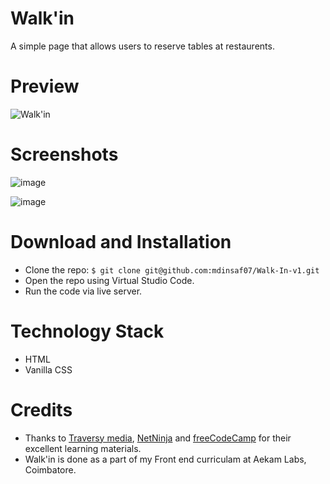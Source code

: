 # Walk'in
A simple page that allows users to reserve tables at restaurents.

# Preview

![Walk'in](https://user-images.githubusercontent.com/47892550/129441275-73ed0780-0931-4646-84d0-752905868fcb.gif)


# Screenshots

![image](https://user-images.githubusercontent.com/47892550/129441289-b760c0c5-bb19-4d0c-875c-78b31caea0ed.png)

![image](https://user-images.githubusercontent.com/47892550/129441292-c471d46e-de48-4245-a01f-3e0c1d1d0481.png)

# Download and Installation
- Clone the repo: `$ git clone git@github.com:mdinsaf07/Walk-In-v1.git`
- Open the repo using Virtual Studio Code.
- Run the code via live server.

# Technology Stack 
- HTML
- Vanilla CSS

# Credits
 - Thanks to [Traversy media](https://www.youtube.com/user/TechGuyWeb), [NetNinja](https://www.youtube.com/channel/UCW5YeuERMmlnqo4oq8vwUpg) and [freeCodeCamp](https://www.youtube.com/channel/UC8butISFwT-Wl7EV0hUK0BQ) for their excellent learning materials.
- Walk'in is done as a part of my Front end curriculam at Aekam Labs, Coimbatore.
  
